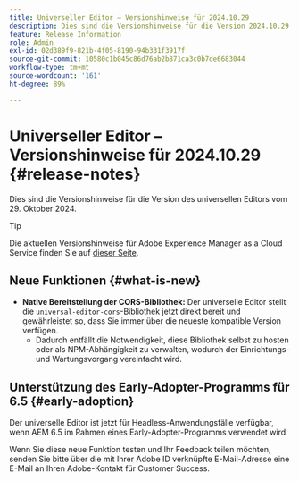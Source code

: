 ```yaml
---
title: Universeller Editor – Versionshinweise für 2024.10.29
description: Dies sind die Versionshinweise für die Version 2024.10.29 des universellen Editors.
feature: Release Information
role: Admin
exl-id: 02d389f9-821b-4f05-8190-94b331f3917f
source-git-commit: 10580c1b045c86d76ab2b871ca3c0b7de6683044
workflow-type: tm+mt
source-wordcount: '161'
ht-degree: 89%

---
```


# Universeller Editor – Versionshinweise für 2024.10.29 {#release-notes}

Dies sind die Versionshinweise für die Version des universellen Editors vom 29. Oktober 2024.

>[!TIP]
>
>Die aktuellen Versionshinweise für Adobe Experience Manager as a Cloud Service finden Sie auf [dieser Seite](/help/release-notes/release-notes-cloud/release-notes-current.md).

## Neue Funktionen {#what-is-new}

* **Native Bereitstellung der CORS-Bibliothek:** Der universelle Editor stellt die `universal-editor-cors`-Bibliothek jetzt direkt bereit und gewährleistet so, dass Sie immer über die neueste kompatible Version verfügen.
   * Dadurch entfällt die Notwendigkeit, diese Bibliothek selbst zu hosten oder als NPM-Abhängigkeit zu verwalten, wodurch der Einrichtungs- und Wartungsvorgang vereinfacht wird.

## Unterstützung des Early-Adopter-Programms für 6.5 {#early-adoption}

Der universelle Editor ist jetzt für Headless-Anwendungsfälle verfügbar, wenn AEM 6.5 im Rahmen eines Early-Adopter-Programms verwendet wird.

Wenn Sie diese neue Funktion testen und Ihr Feedback teilen möchten, senden Sie bitte über die mit Ihrer Adobe ID verknüpfte E-Mail-Adresse eine E-Mail an Ihren Adobe-Kontakt für Customer Success.
